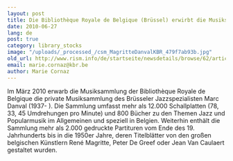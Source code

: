```yaml
---
layout: post
title: Die Bibliothèque Royale de Belgique (Brüssel) erwirbt die Musiksammlung des belgischen Jazzspezialisten Marc Danval
date: 2010-06-27
lang: de
post: true
category: library_stocks
image: "/uploads/_processed_/csm_MagritteDanvalKBR_479f7ab93b.jpg"
old_url: http://www.rism.info/de/startseite/newsdetails/browse/62/article/64/the-royal-library-of-belgium-brussels-acquires-the-music-collection-of-the-belgian-jazz-specialist.html
email: marie.cornaz@kbr.be
author: Marie Cornaz
---
```



Im März 2010 erwarb die Musiksammlung der Bibliothèque Royale de Belgique die private Musiksammlung des Brüsseler Jazzspezialisten Marc Danval (1937- ). Die Sammlung umfasst mehr als 12.000 Schallplatten (78, 33, 45 Umdrehungen pro Minute) und 800 Bücher zu den Themen Jazz und Popularmusik im Allgemeinen und speziell in Belgien. Weiterhin enthält die Sammlung mehr als 2.000 gedruckte Partituren vom Ende des 19. Jahrhunderts bis in die 1950er Jahre, deren Titelblätter von den großen belgischen Künstlern René Magritte, Peter De Greef oder Jean Van Caulaert gestaltet wurden.